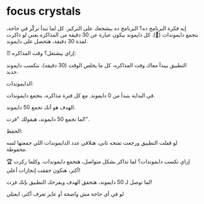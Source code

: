 # focus crystals
إيه فكرة البرنامج ده؟
البرنامج ده بيشجعك على التركيز. كل لما تبدأ تركّز في حاجة، بتجمع دايموندات (💎). كل دايموند بيكون عبارة عن 30 دقيقة من المذاكره يعني لو ذاكرت لمدة 30 دقيقة، هتحصل على دايموند.

⏰ إزاي بيشتغل؟
وقت المذاكره:

التطبيق بيبدأ معاك وقت المذاكره، كل ما يخلص الوقت (30 دقيقه)، بتكسب دايموند جديد.

الدايموندات:

في البداية بتبدأ من 0 دايموند. مع كل فترة مذاكره، بتجمع دايموندات.

الهدف هو أنك تجمع 50 دايموند.



لما تجمع 50 دايموند، هيقولك "فزت!".

الحفظ:

لو قفلت التطبيق ورجعت تفتحه تاني، هتلاقي عدد الدايموندات اللي جمعتها لسه محفوظة.

🏆 إزاي تكسب دايموندات؟
لما تذاكر بشكل متواصل، هتجمع دايموندات. وكلما ركزت أكتر، هتكون حققت إنجازات أعلى!

لما توصل لـ 50 دايموند، هتحقق الهدف ويفرحك التطبيق بإنك فزت!

لو في أي حاجة مش واضحة أو عايز تعرف أكتر، ابعتلي
